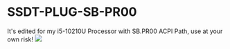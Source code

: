 # SSDT-PLUG-SB-PR00
It's edited for my i5-10210U Processor with SB.PR00 ACPI Path, use at your own risk!
![](https://www.technopat.net/sosyal/eklenti/1649064169322-png.1349990/)
